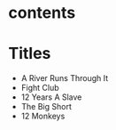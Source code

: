 # contents
# Titles

* A River Runs Through It
* Fight Club
* 12 Years A Slave
* The Big Short
* 12 Monkeys

